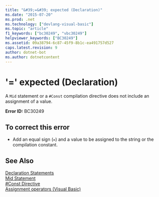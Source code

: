 ```yaml
---
title: "&#39;=&#39; expected (Declaration)"
ms.date: "2015-07-20"
ms.prod: .net
ms.technology: ["devlang-visual-basic"]
ms.topic: "article"
f1_keywords: ["bc30249", "vbc30249"]
helpviewer_keywords: ["BC30249"]
ms.assetid: 09a38794-6c87-45f9-8b1c-ea491757d527
caps.latest.revision: 9
author: dotnet-bot
ms.author: dotnetcontent
---
```

# &#39;=&#39; expected (Declaration)
A `Mid` statement or a `#Const` compilation directive does not include an assignment of a value.  
  
 **Error ID:** BC30249  
  
## To correct this error  
  
-   Add an equal sign (`=`) and a value to be assigned to the string or the compilation constant.  
  
## See Also  
 [Declaration Statements](~/docs/visual-basic/programming-guide/language-features/statements.md#declaration-statements)   
 [Mid Statement](../../visual-basic/language-reference/statements/mid-statement.md)   
 [#Const Directive](../../visual-basic/language-reference/directives/const-directive.md)   
 [Assignment operators (Visual Basic)](~/docs/visual-basic/language-reference/operators/assignment-operators.md)
